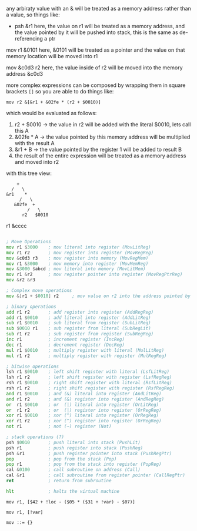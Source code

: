 any arbiraty value with an & will be treated as a memory address rather than a 
value, so things like:

- psh &r1
    here, the value on r1 will be treated as a memory address, and the value
    pointed by it will be pushed into stack, this is the same as de-referencing a ptr

mov r1 &0101
    here, &0101 will be treated as a pointer and the value on that memory location will
    be moved into r1

mov &c0d3 r2
    here, the value inside of r2 will be moved into the memory address &c0d3

more complex expressions can be composed by wrapping them in square brackets `[]`
so you are able to do things like:

`mov r2 &[&r1 + &02fe * (r2 + $0010)]`

which would be evaluated as follows:
1. r2 + $0010 -> the value in r2 will be added with the literal $0010, lets call this A
2. &02fe * A -> the value pointed by this memory address will be multiplied with the result A
3. &r1 + B -> the value pointed by the register 1 will be added to result B
4. the result of the entire expression will be treated as a memory address and moved into r2

with this tree view:

```
    +
  /   \
&r1    *
     /   \
   &02fe  +
        /   \
      r2   $0010
```

r1
&cccc

```asm

; Move Operations
mov r1 $3000    ; mov literal into register (MovLitReg)
mov r1 r2       ; mov register into register (MovRegReg)
mov &c0d3 r3    ; mov register into memory (MovRegMem)
mov r1 &3000    ; mov memory into register (MovMemReg)
mov &3000 $abcd ; mov literal into memory (MovLitMem)
mov r1 &r2      ; mov register pointer into register (MovRegPtrReg)
mov &r2 &r3

; Complex move operations
mov &[r1 + $0010] r2     ; mov value on r2 into the address pointed by r2 + literal

; binary operations
add r1 r2       ; add register into register (AddRegReg)
add r1 $0010    ; add literal into register (AddLitReg)
sub r1 $0010    ; sub literal from register (SubLitReg)
sub $0010 r1    ; sub register from literal (SubRegLit)
sub r1 r2       ; sub register from register (SubRegReg)
inc r1          ; increment register (IncReg)
dec r1          ; decrement register (DecReg)
mul r1 $0010    ; multiply register with literal (MulLitReg)
mul r1 r2       ; multiply register with register (MulRegReg)

; bitwise operations
lsh r1 $0010    ; left shift register with literal (LsfLitReg)
lsh r1 r2       ; left shift register with register (LsfRegReg)
rsh r1 $0010    ; right shift register with literal (RsfLitReg)
rsh r1 r2       ; right shift register with register (RsfRegReg)
and r1 $0010    ; and (&) literal into register (AndLitReg)
and r1 r2       ; and (&) register into register (AndRegReg)
or  r1 $0010    ; or  (|) literal into register (OrLitReg)
or  r1 r2       ; or  (|) register into register (OrRegReg)
xor r1 $0010    ; xor (^) literal into register (OrRegReg)
xor r1 r2       ; xor (^) register into register (OrRegReg)
not r1          ; not (~) register (Not)

; stack operations (?)
psh $0010       ; push literal into stack (PushLit)
psh r1          ; push register into stack (PushReg)
psh &r1         ; push register pointer into stack (PushRegPtr)
pop             ; pop from the stack (Pop)
pop r1          ; pop from the stack into register (PopReg)
cal &0100       ; call subroutine on address (Call)
cal &r1         ; call subroutine from register pointer (CallRegPtr)
ret             ; return from subroutine

hlt             ; halts the virtual machine
```



```bnf
mov r1, [$42 + !loc - ($05 * ($31 + !var) - $07)]

mov r1, [!var]

mov ::= {}

```
